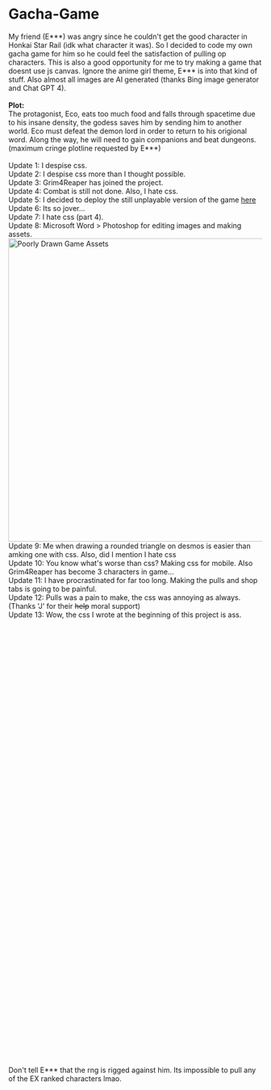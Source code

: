 # Gacha-Game
My friend (E\*\*\*) was angry since he couldn't get the good character in Honkai Star Rail (idk what character it was). So I decided to code my own gacha game for him so he could feel the satisfaction of pulling op characters. This is also a good opportunity for me to try making a game that doesnt use js canvas. Ignore the anime girl theme, E\*\*\* is into that kind of stuff. Also almost all images are AI generated (thanks Bing image generator and Chat GPT 4).<br><br>
**Plot:**<br>
The protagonist, Eco, eats too much food and falls through spacetime due to his insane density, the godess saves him by sending him to another world. Eco must defeat the demon lord in order to return to his origional word. Along the way, he will need to gain companions and beat dungeons. (maximum cringe plotline requested by E\*\*\*)
<br><br>
Update  1: I despise css.<br>
Update  2: I despise css more than I thought possible.<br>
Update  3: Grim4Reaper has joined the project.<br>
Update  4: Combat is still not done. Also, I hate css.<br>
Update  5: I decided to deploy the still unplayable version of the game [here](https://grimreaper2654.github.io/Gacha-Game/main.html)<br>
Update  6: Its so jover...<br>
Update  7: I hate css (part 4).<br>
Update  8: Microsoft Word > Photoshop for editing images and making assets.<br>
<img width="600" alt="Poorly Drawn Game Assets" src="https://github.com/GrimReaper2654/Gacha-Game/assets/80506189/121b86dc-3b2c-494e-8a0e-47e944487f1b"><br>
Update  9: Me when drawing a rounded triangle on desmos is easier than amking one with css. Also, did I mention I hate css<br>
Update 10: You know what's worse than css? Making css for mobile. Also Grim4Reaper has become 3 characters in game...<br>
Update 11: I have procrastinated for far too long. Making the pulls and shop tabs is going to be painful.<br>
Update 12: Pulls was a pain to make, the css was annoying as always. (Thanks 'J' for their ~~help~~ moral support)<br>
Update 13: Wow, the css I wrote at the beginning of this project is ass.<br>
<br>
<br>
<br>
<br>
<br>
<br>
<br>
<br>
<br>
<br>
<br>
<br>
<br>
<br>
<br>
<br>
<br>
<br>
<br>
<br>
<br>
<br>
<br>
<br>
<br>
<br>
<br>
<br>
<br>
<br>
<br>
<br>
<br>
<br>
<br>
<br>
<br>
<br>
<br>
<br>
<br>
<br>
<br>
<br>
<br>
<br>
<br>
<br>
<br>
<br>
<br>
<br>
Don't tell E\*\*\* that the rng is rigged against him. Its impossible to pull any of the EX ranked characters lmao.
